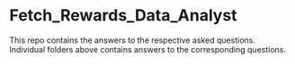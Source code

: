 # Fetch_Rewards_Data_Analyst
This repo contains the answers to the respective asked questions. Individual folders above contains answers to the corresponding questions.
